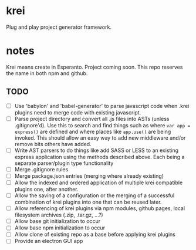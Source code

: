 # krei
Plug and play project generator framework.

# notes
Krei means create in Esperanto. Project coming soon. This repo reserves the name in both npm and github. 

## TODO
- [ ] Use 'babylon' and 'babel-generator' to parse javascript code when .krei plugins need to merge code with existing javascript.
- [ ] Parse project directory and convert all .js files into ASTs (unless .gitignore'd). Use this to search and find things such as where `var app = express()` are defined and where places like `app.use()` are being invoked. This should allow an easy way to add new middleware and/or remove bits others have added.
- [ ] Write AST parsers to do things like add SASS or LESS to an existing express application using the methods described above. Each being a separate parser/plugin type functionality
- [ ] Merge .gitignore rules
- [ ] Merge package.json entries (merging where already existing)
- [ ] Allow the indexed and ordered application of multiple krei compatible plugins one, after another.
- [ ] Allow the saving of a configuration or the merging of a successful combination of krei plugins into one that can be reused later.
- [ ] Allow referencing of krei plugins via npm modules, github pages, local filesystem archives (.zip, .tar.gz, ...?)
- [ ] Allow base git initialization to occur
- [ ] Allow base npm initialization to occur
- [ ] Allow clone of existing repo as a base before applying krei plugins
- [ ] Provide an electron GUI app
